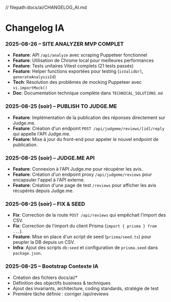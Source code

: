 // filepath:docs/ai/CHANGELOG_AI.md

# Changelog IA

### 2025-08-26 – SITE ANALYZER MVP COMPLET

- **Feature**: API `/api/analyze` avec scraping Puppeteer fonctionnel
- **Feature**: Utilisation de Chrome local pour meilleures performances
- **Feature**: Tests unitaires Vitest complets (21 tests passés)
- **Feature**: Helper functions exportées pour testing (`isValidUrl`, `generateAnalysisId`)
- **Tech**: Résolution des problèmes de mocking Puppeteer avec `vi.importMock()`
- **Doc**: Documentation technique complète dans `TECHNICAL_SOLUTIONS.md`

### 2025-08-25 (soir) – PUBLISH TO JUDGE.ME

- **Feature**: Implémentation de la publication des réponses directement sur Judge.me.
- **Feature**: Création d'un endpoint `POST /api/judgeme/reviews/[id]/reply` qui appelle l'API Judge.me.
- **Feature**: Mise à jour du front-end pour appeler le nouvel endpoint de publication.

### 2025-08-25 (soir) – JUDGE.ME API

- **Feature**: Connexion à l'API Judge.me pour récupérer les avis.
- **Feature**: Création d'un endpoint proxy `/api/judgeme/reviews` pour encapsuler l'appel à l'API externe.
- **Feature**: Création d'une page de test `/reviews` pour afficher les avis récupérés depuis Judge.me.

### 2025-08-25 (soir) – FIX & SEED

- **Fix**: Correction de la route `POST /api/reviews` qui empêchait l'import des CSV.
- **Fix**: Correction de l'import du client Prisma (`import { prisma } from ...`).
- **Feature**: Mise en place d'un script de seed (`prisma/seed.ts`) pour peupler la DB depuis un CSV.
- **Infra**: Ajout des scripts `db:seed` et configuration de `prisma.seed` dans `package.json`.

### 2025-08-25 – Bootstrap Contexte IA

- Création des fichiers docs/ai/\*
- Définition des objectifs business & techniques
- Ajout des invariants, architecture, coding standards, stratégie de test
- Première tâche définie : corriger /api/reviews
